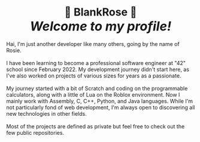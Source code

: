 <div>
	<!-- INTRODUCTION -->
	<div>
		<h1 align = 'center'>
			🌸 <b>BlankRose</b> 🌸 <br>
			<i style='font-size:120%;'>Welcome to my profile!</i>
		</h1>
	</div>
	<!-- ABOUT ME -->
	<div>
		<p>
			Hai, I'm just another developer like many others, going by the name of Rosie.
			<br><br>
			I have been learning to become a professional software engineer at "42" school since February 2022. My development journey didn't start here, as I've also worked on projects of various sizes for years as a passionate.
			<br><br>
			My journey started with a bit of Scratch and coding on the programmable calculators, along with a little of Lua on the Roblox environment. Now I mainly work with Assembly, C, C++, Python, and Java languages. While I'm not particularly fond of web development, I'm always open to discovering all new technologies in other fields.
			<br><br>
			Most of the projects are defined as private but feel free to check out the few public repositories.
		</p>
	</div>
</div>
